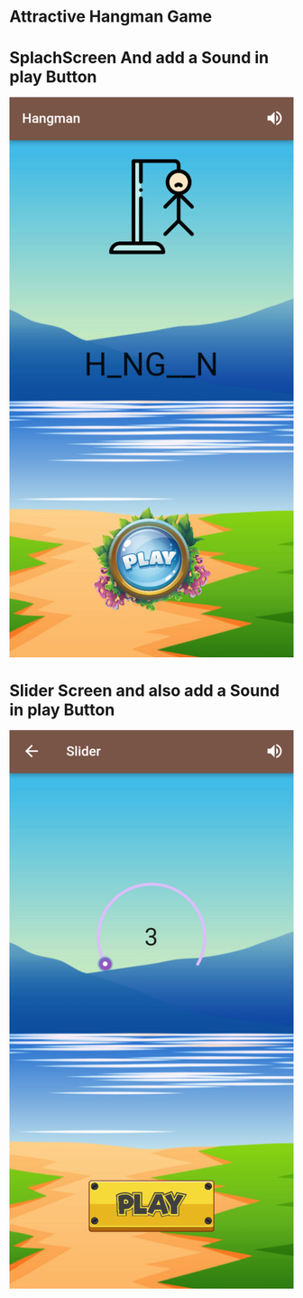 # Attractive Hangman Game 
# SplachScreen And add a Sound in play Button 

<img src="https://github.com/naeem92/MobileApplication/blob/main/hm_naeem/SS/SplachScreen.png">

# Slider Screen and also add a Sound in play Button 
<img src=" https://github.com/naeem92/MobileApplication/blob/main/hm_naeem/SS/Slider.png">



